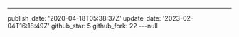 ---
publish_date: '2020-04-18T05:38:37Z'
update_date: '2023-02-04T16:18:49Z'
github_star: 5
github_fork: 22
---null